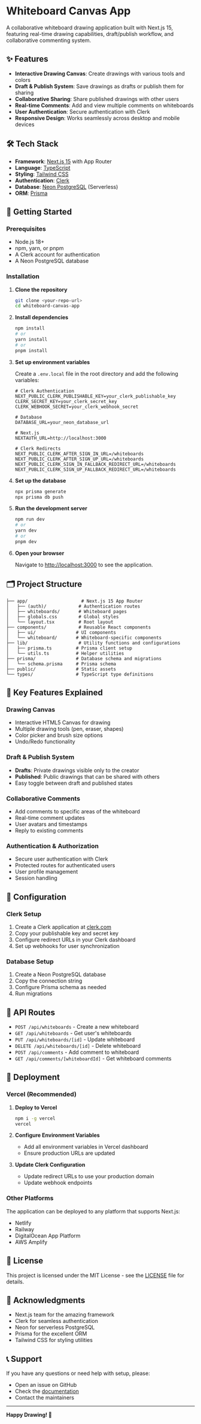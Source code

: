 # Whiteboard Canvas App

A collaborative whiteboard drawing application built with Next.js 15, featuring real-time drawing capabilities, draft/publish workflow, and collaborative commenting system.

## ✨ Features

- **Interactive Drawing Canvas**: Create drawings with various tools and colors
- **Draft & Publish System**: Save drawings as drafts or publish them for sharing
- **Collaborative Sharing**: Share published drawings with other users
- **Real-time Comments**: Add and view multiple comments on whiteboards
- **User Authentication**: Secure authentication with Clerk
- **Responsive Design**: Works seamlessly across desktop and mobile devices

## 🛠️ Tech Stack

- **Framework**: [Next.js 15](https://nextjs.org/) with App Router
- **Language**: [TypeScript](https://www.typescriptlang.org/)
- **Styling**: [Tailwind CSS](https://tailwindcss.com/)
- **Authentication**: [Clerk](https://clerk.com/)
- **Database**: [Neon PostgreSQL](https://neon.tech/) (Serverless)
- **ORM**: [Prisma](https://www.prisma.io/)

## 🚀 Getting Started

### Prerequisites

- Node.js 18+ 
- npm, yarn, or pnpm
- A Clerk account for authentication
- A Neon PostgreSQL database

### Installation

1. **Clone the repository**
   ```bash
   git clone <your-repo-url>
   cd whiteboard-canvas-app
   ```

2. **Install dependencies**
   ```bash
   npm install
   # or
   yarn install
   # or
   pnpm install
   ```

3. **Set up environment variables**
   
   Create a `.env.local` file in the root directory and add the following variables:

   ```env
   # Clerk Authentication
   NEXT_PUBLIC_CLERK_PUBLISHABLE_KEY=your_clerk_publishable_key
   CLERK_SECRET_KEY=your_clerk_secret_key
   CLERK_WEBHOOK_SECRET=your_clerk_webhook_secret

   # Database
   DATABASE_URL=your_neon_database_url

   # Next.js
   NEXTAUTH_URL=http://localhost:3000

   # Clerk Redirects
   NEXT_PUBLIC_CLERK_AFTER_SIGN_IN_URL=/whiteboards
   NEXT_PUBLIC_CLERK_AFTER_SIGN_UP_URL=/whiteboards
   NEXT_PUBLIC_CLERK_SIGN_IN_FALLBACK_REDIRECT_URL=/whiteboards
   NEXT_PUBLIC_CLERK_SIGN_UP_FALLBACK_REDIRECT_URL=/whiteboards
   ```

4. **Set up the database**
   ```bash
   npx prisma generate
   npx prisma db push
   ```

5. **Run the development server**
   ```bash
   npm run dev
   # or
   yarn dev
   # or
   pnpm dev
   ```

6. **Open your browser**
   
   Navigate to [http://localhost:3000](http://localhost:3000) to see the application.

## 🗂️ Project Structure

```
├── app/                    # Next.js 15 App Router
│   ├── (auth)/            # Authentication routes
│   ├── whiteboards/       # Whiteboard pages
│   ├── globals.css        # Global styles
│   └── layout.tsx         # Root layout
├── components/            # Reusable React components
│   ├── ui/               # UI components
│   └── whiteboard/       # Whiteboard-specific components
├── lib/                   # Utility functions and configurations
│   ├── prisma.ts         # Prisma client setup
│   └── utils.ts          # Helper utilities
├── prisma/               # Database schema and migrations
│   └── schema.prisma     # Prisma schema
├── public/               # Static assets
└── types/                # TypeScript type definitions
```

## 🎨 Key Features Explained

### Drawing Canvas
- Interactive HTML5 Canvas for drawing
- Multiple drawing tools (pen, eraser, shapes)
- Color picker and brush size options
- Undo/Redo functionality

### Draft & Publish System
- **Drafts**: Private drawings visible only to the creator
- **Published**: Public drawings that can be shared with others
- Easy toggle between draft and published states

### Collaborative Comments
- Add comments to specific areas of the whiteboard
- Real-time comment updates
- User avatars and timestamps
- Reply to existing comments

### Authentication & Authorization
- Secure user authentication with Clerk
- Protected routes for authenticated users
- User profile management
- Session handling

## 🔧 Configuration

### Clerk Setup
1. Create a Clerk application at [clerk.com](https://clerk.com)
2. Copy your publishable key and secret key
3. Configure redirect URLs in your Clerk dashboard
4. Set up webhooks for user synchronization

### Database Setup
1. Create a Neon PostgreSQL database
2. Copy the connection string
3. Configure Prisma schema as needed
4. Run migrations

## 📱 API Routes

- `POST /api/whiteboards` - Create a new whiteboard
- `GET /api/whiteboards` - Get user's whiteboards
- `PUT /api/whiteboards/[id]` - Update whiteboard
- `DELETE /api/whiteboards/[id]` - Delete whiteboard
- `POST /api/comments` - Add comment to whiteboard
- `GET /api/comments/[whiteboardId]` - Get whiteboard comments

## 🚀 Deployment

### Vercel (Recommended)

1. **Deploy to Vercel**
   ```bash
   npm i -g vercel
   vercel
   ```

2. **Configure Environment Variables**
   - Add all environment variables in Vercel dashboard
   - Ensure production URLs are updated

3. **Update Clerk Configuration**
   - Update redirect URLs to use your production domain
   - Update webhook endpoints

### Other Platforms

The application can be deployed to any platform that supports Next.js:
- Netlify
- Railway
- DigitalOcean App Platform
- AWS Amplify


## 📝 License

This project is licensed under the MIT License - see the [LICENSE](LICENSE) file for details.

## 🙏 Acknowledgments

- Next.js team for the amazing framework
- Clerk for seamless authentication
- Neon for serverless PostgreSQL
- Prisma for the excellent ORM
- Tailwind CSS for styling utilities

## 📞 Support

If you have any questions or need help with setup, please:
- Open an issue on GitHub
- Check the [documentation](docs/)
- Contact the maintainers

---

**Happy Drawing! 🎨**